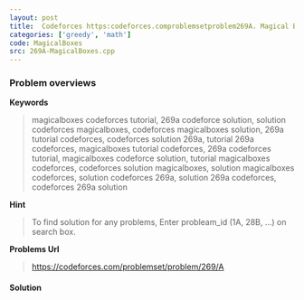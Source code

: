 ```yaml
---
layout: post
title:  Codeforces https:codeforces.comproblemsetproblem269A. Magical Boxes solution
categories: ['greedy', 'math']
code: MagicalBoxes
src: 269A-MagicalBoxes.cpp
---
```

### **Problem overviews**

**Keywords**
> magicalboxes codeforces tutorial, 269a codeforce solution, solution codeforces magicalboxes, codeforces magicalboxes solution, 269a tutorial codeforces, codeforces solution 269a, tutorial 269a codeforces, magicalboxes tutorial codeforces, 269a codeforces tutorial, magicalboxes codeforce solution, tutorial magicalboxes codeforces, codeforces solution magicalboxes, solution magicalboxes codeforces, solution codeforces 269a, solution 269a codeforces, codeforces 269a solution

**Hint**
> To find solution for any problems, Enter probleam_id (1A, 28B, ...) on search box. 

**Problems Url**
> https://codeforces.com/problemset/problem/269/A

#### **Solution**



